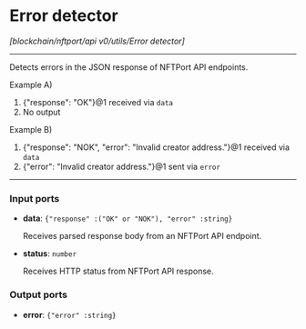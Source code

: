 # Error detector

_[blockchain/nftport/api v0/utils/Error detector]_

---

Detects errors in the JSON response of NFTPort API endpoints.  
  
Example A)  
1. {"response": "OK"}@1 received via `data`  
2. No output  
  
Example B)  
1. {"response": "NOK", "error": "Invalid creator address."}@1 received via `data`  
2. {"error": "Invalid creator address."}@1 sent via `error`  

---

### Input ports

* __data__: ` {"response" :("OK" or "NOK"), "error" :string} `


    Receives parsed response body from an NFTPort API endpoint.  


* __status__: ` number `


    Receives HTTP status from NFTPort API response.  

### Output ports

* __error__: ` {"error" :string} `

